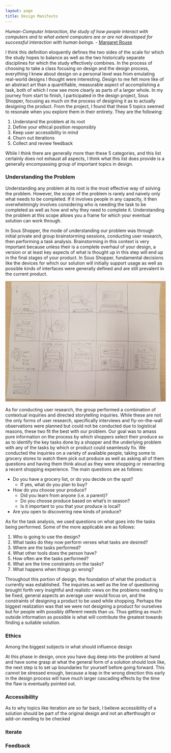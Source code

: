 ```yaml
---
layout: page
title: Design Manifesto
---
```


*Human-Computer Interaction, the study of how people interact with computers and to what extent computers are or are not developed for successful interaction with human beings.* - [Margaret Rouse](https://searchsoftwarequality.techtarget.com/definition/HCI-human-computer-interaction)

I think this definition eloquently defines the two sides of the scale for which the study hopes to balance as well as the two historically separate disciplines for which the study effectively combines. In the process of choosing to take a class focusing on design and the design process, everything I knew about design on a personal level was from emulating real-world designs I thought were interesting. Design to me felt more like of an abstract art than a quantifiable, measurable aspect of accomplishing a task, both of which I now see more clearly as parts of a larger whole. In my journey from start to finish, I participated in the design project, Sous Shopper, focusing as much on the process of designing it as to actually designing the product. From the project, I found that these 5 topics seemed to resonate when you explore them in their entirety. They are the following:
  1. Understand the problem at its root
  2. Define your ethical position responsibly
  3. Keep user accessibility in mind
  4. Churn out iterations
  5. Collect and review feedback

While I think there are generally more than these 5 categories, and this list certainly does not exhaust all aspects, I think what this list does provide is a generally encompassing group of important topics in design.  

### Understanding the Problem
Understanding any problem at its root is the most effective way of solving the problem. However, the scope of the problem is rarely and naively only what needs to be completed. If it involves people in any capacity, it then overwhelmingly involves considering who is needing the task to be completed as well as how and why they need to complete it. Understanding the problem at this scope allows you a frame for which your eventual solution can work through.

In Sous Shopper, the mode of understanding our problem was through initial private and group brainstorming sessions, conducting user research, then performing a task analysis. Brainstorming in this context is very important because unless their is a complete overhaul of your design, a version or at least key aspects of what is thought up in this step will end up in the final stages of your product. In Sous Shopper, fundamental decisions like the devices for which our solution will initially support usage as well as possible kinds of interfaces were generally defined and are still prevalent in the current product.

![Initial brainstorm of possible solutions in context of how the solution provides the needed information](../img/sketch1.jpg)

As for conducting user research, the group performed a combination of contextual inquiries and directed storytelling inquiries. While these are not the only forms of user research, specifically interviews and fly-on-the-wall observations were planned but could not be conducted due to logistical reasons, these two fit the best with our problem. Our goal was to amass pure information on the process by which shoppers select their produce so as to identify the key tasks done by a shopper and the underlying problem with any of the tasks by which or product could seamlessly fix. We conducted the inquiries on a variety of available people, taking some to grocery stores to watch them pick out produce as well as asking all of them questions and having them think aloud as they were shopping or reenacting a recent shopping experience. The main questions are as follows:

 - Do you have a grocery list, or do you decide on the spot?
   * If yes, what do you plan to buy?
 - How do you choose your produce?
   * Did you learn from anyone (i.e. a parent)?
   * Do you choose produce based on what’s in season?
   * Is it important to you that your produce is local?
 - Are you open to discovering new kinds of produce?

As for the task analysis, we used questions on what goes into the tasks being performed. Some of the more applicable are as follows:
  1. Who is going to use the design?
  2. What tasks do they now perform verses what tasks are desired?
  3. Where are the tasks performed?
  4. What other tools does the person have?
  5. How often are the tasks performed?
  6. What are the time constraints on the tasks?
  7. What happens when things go wrong?

Throughout this portion of design, the foundation of what the product is currently was established. The inquiries as well as the line of questioning brought forth very insightful and realistic views on the problems needing to be fixed, general aspects an average user would focus on, and the constraints of designing a product to be used while shopping. Perhaps the biggest realization was that we were not designing a product for ourselves but for people with possibly different needs than us. Thus getting as much outside information as possible is what will contribute the greatest towards finding a suitable solution.

### Ethics
Among the biggest subjects in what should influence design

At this phase in design, once you have dug deep into the problem at hand and have some grasp at what the general form of a solution should look like, the next step is to set up boundaries for yourself before going forward. This cannot be stressed enough, because a leap in the wrong direction this early in the design process will have much larger cascading effects by the time the flaw is eventually pointed out.

### Accessibility
As to why topics like iteration are so far back, I believe accessibility of a solution should be part of the original design and not an afterthought or add-on needing to be checked


### Iterate


### Feedback
